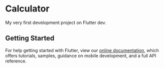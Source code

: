 # Calculator

My very first development project on Flutter dev.

## Getting Started

For help getting started with Flutter, view our
[online documentation](https://flutter.dev/docs), which offers tutorials,
samples, guidance on mobile development, and a full API reference.
